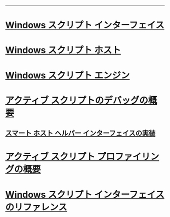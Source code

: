 ---
# [Windows スクリプト インターフェイス](windows-script-interfaces.md)
# [Windows スクリプト ホスト](windows-script-hosts.md)
# [Windows スクリプト エンジン](windows-script-engines.md)
# [アクティブ スクリプトのデバッグの概要](active-script-debugging-overview.md)
## [スマート ホスト ヘルパー インターフェイスの実装](implementing-smart-host-helper-interfaces.md)
# [アクティブ スクリプト プロファイリングの概要](active-script-profiling-overview.md)
# [Windows スクリプト インターフェイスのリファレンス](reference/TOC.md)
